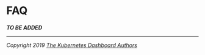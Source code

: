 # FAQ

___TO BE ADDED___

----
_Copyright 2019 [The Kubernetes Dashboard Authors](https://github.com/kubernetes/dashboard/graphs/contributors)_
